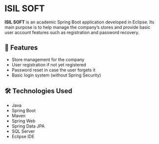 # ISIL SOFT

**ISIL SOFT** is an academic Spring Boot application developed in Eclipse. Its main purpose is to help manage the company’s stores and provide basic user account features such as registration and password recovery.

## 🚀 Features

- Store management for the company
- User registration if not yet registered
- Password reset in case the user forgets it
- Basic login system (without Spring Security)

## 🛠️ Technologies Used

- Java
- Spring Boot
- Maven
- Spring Web
- Spring Data JPA
- SQL Server
- Eclipse IDE
